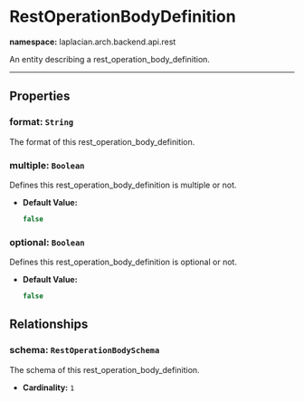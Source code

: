 

# **RestOperationBodyDefinition**
**namespace:** laplacian.arch.backend.api.rest

An entity describing a rest_operation_body_definition.



---

## Properties

### format: `String`
The format of this rest_operation_body_definition.

### multiple: `Boolean`
Defines this rest_operation_body_definition is multiple or not.
- **Default Value:**
  ```kotlin
  false
  ```

### optional: `Boolean`
Defines this rest_operation_body_definition is optional or not.
- **Default Value:**
  ```kotlin
  false
  ```

## Relationships

### schema: `RestOperationBodySchema`
The schema of this rest_operation_body_definition.
- **Cardinality:** `1`

